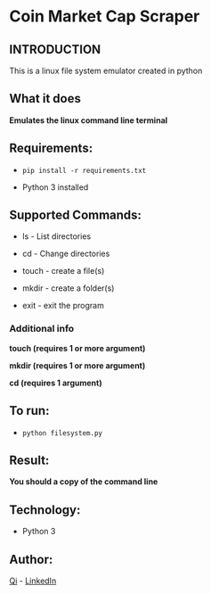 # Coin Market Cap Scraper

## INTRODUCTION
This is a linux file system emulator created in python


## What it does

**Emulates the linux command line terminal**


## Requirements:

* ```pip install -r requirements.txt```

* Python 3 installed

## Supported Commands:

* ls - List directories

* cd - Change directories

* touch - create a file(s)

* mkdir - create a folder(s)

* exit - exit the program

### Additional info

**touch (requires 1 or more argument)**

**mkdir (requires 1 or more argument)**

**cd (requires 1 argument)**

## To run:

* ```python filesystem.py```

## Result:

**You should a copy of the command line**


## Technology:

* Python 3




## Author:

[Qi](https://github.com/swordwielder/discordStockBot/graphs/contributors) - [LinkedIn](https://www.linkedin.com/in/qifchen/)
